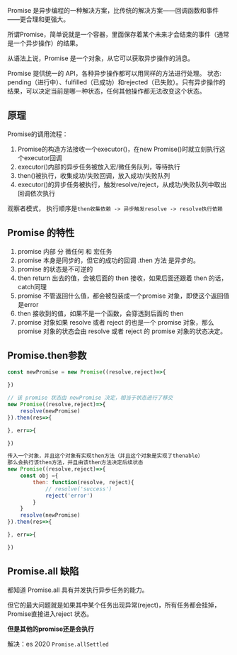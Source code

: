 Promise 是异步编程的一种解决方案，比传统的解决方案——回调函数和事件——更合理和更强大。

所谓Promise，简单说就是一个容器，里面保存着某个未来才会结束的事件（通常是一个异步操作）的结果。

从语法上说，Promise 是一个对象，从它可以获取异步操作的消息。

Promise 提供统一的 API，各种异步操作都可以用同样的方法进行处理。 状态: pending（进行中）、fulfilled（已成功）和rejected（已失败）。只有异步操作的结果，可以决定当前是哪一种状态，任何其他操作都无法改变这个状态。




## 原理

Promise的调用流程：

1. Promise的构造方法接收一个executor()，在new Promise()时就立刻执行这个executor回调
2. executor()内部的异步任务被放入宏/微任务队列，等待执行
3. then()被执行，收集成功/失败回调，放入成功/失败队列
4. executor()的异步任务被执行，触发resolve/reject，从成功/失败队列中取出回调依次执行

观察者模式， 执行顺序是`then收集依赖 -> 异步触发resolve -> resolve执行依赖`



## Promise 的特性

1. promise 内部 分 微任何 和 宏任务　
2. promise 本身是同步的，但它的成功的回调 .then 方法 是异步的。
3. promise 的状态是不可逆的
4. then return 出去的值，会被后面的 then 接收，如果后面还跟着 then 的话，catch同理
5. promise 不管返回什么值，都会被包装成一个promise 对象，即使这个返回值是error
6. then 接收到的值，如果不是一个函数，会穿透到后面的 then
7. promise 对象如果 resolve 或者 reject 的也是一个 promise 对象，那么 promise 对象的状态会由 resolve 或者 reject 的 promise 对象的状态决定。



## Promise.then参数

```js
const newPromise = new Promise((resolve,reject)=>{

})

// 该 promise 状态由 newPromise 决定，相当于状态进行了移交
new Promise((resolve,reject)=>{
	resolve(newPromise)
}).then(res=>{

}, err=>{

})
```

```js
传入一个对象，并且这个对象有实现then方法（并且这个对象是实现了thenable）
那么会执行该then方法，并且由该then方法决定后续状态
new Promise((resolve,reject)=>{
	const obj ={
		then: function(resolve, reject){
			// resolve('success')
			reject('error')
		}
	}
	resolve(newPromise)
}).then(res=>{

}, err=>{

})
```



## Promise.all 缺陷

都知道 Promise.all 具有并发执行异步任务的能力。

但它的最大问题就是如果其中某个任务出现异常(reject)，所有任务都会挂掉，Promise直接进入reject 状态。

**但是其他的promise还是会执行**

解决：es 2020 `Promise.allSettled`


